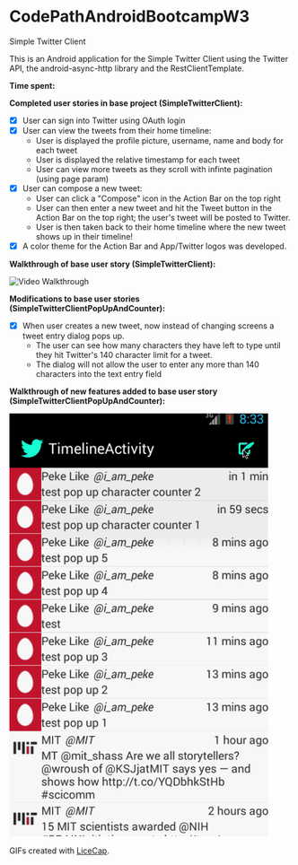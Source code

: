 CodePathAndroidBootcampW3
=========================

Simple Twitter Client

This is an Android application for the Simple Twitter Client using the Twitter API, the android-async-http library and the RestClientTemplate.

**Time spent:**

**Completed user stories in base project (SimpleTwitterClient):**

- [x] User can sign into Twitter using OAuth login
- [x] User can view the tweets from their home timeline:
    - User is displayed the profile picture, username, name and body for each tweet
    - User is displayed the relative timestamp for each tweet
    - User can view more tweets as they scroll with infinte pagination (using page param)
- [x] User can compose a new tweet:
    - User can click a "Compose" icon in the Action Bar on the top right
    - User can then enter a new tweet and hit the Tweet button in the Action Bar on the top right; the user's tweet will be posted to Twitter.
    - User is then taken back to their home timeline where the new tweet shows up in their timeline!
- [x] A color theme for the Action Bar and App/Twitter logos was developed.

**Walkthrough of base user story (SimpleTwitterClient):**

![Video Walkthrough](TwitterClient.gif)

**Modifications to base user stories (SimpleTwitterClientPopUpAndCounter):**

- [x] When user creates a new tweet, now instead of changing screens a tweet entry dialog pops up.
    - The user can see how many characters they have left to type until they hit Twitter's 140 character limit for a tweet.
    - The dialog will not allow the user to enter any more than 140 characters into the text entry field

**Walkthrough of new features added to base user story (SimpleTwitterClientPopUpAndCounter):**

![Video Walkthrough](TwitterClientPopUpAndCounter.gif)

GIFs created with [LiceCap](http://www.cockos.com/licecap/).

